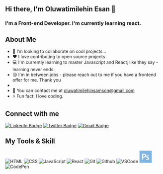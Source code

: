 <h2> Hi there, I'm Oluwatimilehin Esan 👋 </h2>
<h3>I'm a Front-end Developer. I'm currently learning react.</h3>

<h2>About Me</h2>
<ul>
<li>👯 I’m looking to collaborate on cool projects...</li>
<li>❤️ I love contributing to open source projects</li>
  <li>💻 I'm currently learning to master Javascript and React; like they say - learning never ends</li>
  <li>😔 I'm in between jobs - please reach out to me if you have a frontend offer for me. Thank you<li>
<li>💬 You can contact me at <a href="mailto:oluwatimilehinsamson@gmail.com">oluwatimilehinsamson@gmail.com</a> </li>
<li>⚡ Fun fact: I love coding.</li>
</ul>

<h2>Connect with me</h3>
<p><a href="https://www.linkedin.com/in/oluwatimilehin-s-esan-32a66a157/"><img src="https://img.shields.io/badge/-Oluwatimilehin-blue?style=plastic&amp;labelColor=blue&amp;logo=LinkedIn&amp;link=www.linkedin.com/in/oluwatimilehin-s-esan-32a66a157" alt="LinkedIn Badge"></a> 
  <a href="https://twitter.com/therealtmmy/"><img src="https://img.shields.io/badge/-therealtmmy-informational?style=plastic&amp;labelColor=informational&amp;logo=Twitter&amp;link=https://twitter.com/Dev_180Memes" alt="Twitter Badge"></a>
  <a href="mailto:oluwatimilehinsamson@gmail.com"><img src="https://img.shields.io/badge/-Timmi-fff?style=plastic&amp;labelColor=fff&amp;logo=Gmail&amp;link=mailto:oluwatimilehinsamson@gmail.com" alt="Gmail Badge"></a></p>


<h2> My Tools & Skill </h2>
<p align="left">
    <img src="https://cdn.jsdelivr.net/gh/devicons/devicon/icons/html5/html5-original.svg" alt="HTML" height="40" width="40" />
  <img src="https://cdn.jsdelivr.net/gh/devicons/devicon/icons/css3/css3-original.svg" alt="CSS" height="40" width="40"/>
  <img src="https://cdn.jsdelivr.net/gh/devicons/devicon/icons/javascript/javascript-original.svg" alt="JavaScript" height="40" width="40"/>
  <img src="https://upload.wikimedia.org/wikipedia/commons/thumb/a/a7/React-icon.svg/2300px-React-icon.svg.png" alt="React" height="40" width="40"/>
  <img src="https://cdn.jsdelivr.net/gh/devicons/devicon/icons/git/git-original.svg" alt="Git" height="40" width="40"/>
  <img src="https://cdn.jsdelivr.net/gh/devicons/devicon/icons/github/github-original.svg" alt="Github" height="40" width="40"/>
  <img src="https://cdn.jsdelivr.net/gh/devicons/devicon/icons/vscode/vscode-original.svg" alt="VSCode" height="40" width="40"/>
  <img src="https://raw.githubusercontent.com/devicons/devicon/v2.15.1/icons/photoshop/photoshop-plain.svg" alt="VSCode" height="40" width="40"/>
            <img src="https://cdn.jsdelivr.net/gh/devicons/devicon/icons/codepen/codepen-plain.svg"  alt="CodePen" height="40" width="40"/>
        
</p>
